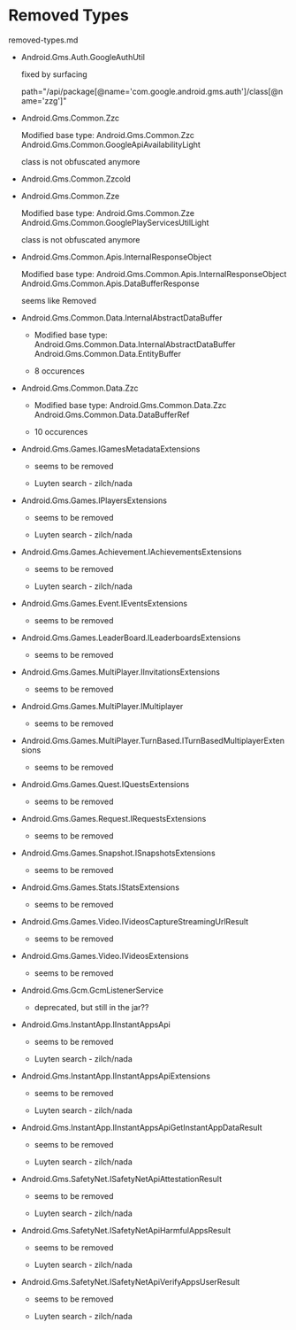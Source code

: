 # Removed Types

removed-types.md

*   Android.Gms.Auth.GoogleAuthUtil

    fixed by surfacing

    path="/api/package[@name='com.google.android.gms.auth']/class[@name='zzg']"

*   Android.Gms.Common.Zzc

    Modified base type: Android.Gms.Common.Zzc Android.Gms.Common.GoogleApiAvailabilityLight

    class is not obfuscated anymore
    
*   Android.Gms.Common.Zzcold

*   Android.Gms.Common.Zze

    Modified base type: Android.Gms.Common.Zze Android.Gms.Common.GooglePlayServicesUtilLight

    class is not obfuscated anymore

*   Android.Gms.Common.Apis.InternalResponseObject

    Modified base type: Android.Gms.Common.Apis.InternalResponseObject Android.Gms.Common.Apis.DataBufferResponse

    seems like Removed

*   Android.Gms.Common.Data.InternalAbstractDataBuffer

    *   Modified base type: Android.Gms.Common.Data.InternalAbstractDataBuffer Android.Gms.Common.Data.EntityBuffer

    *   8 occurences

*   Android.Gms.Common.Data.Zzc

    *   Modified base type: Android.Gms.Common.Data.Zzc Android.Gms.Common.Data.DataBufferRef

    *   10 occurences


*   Android.Gms.Games.IGamesMetadataExtensions

    *   seems to be removed

    *   Luyten search - zilch/nada

*   Android.Gms.Games.IPlayersExtensions

    *   seems to be removed

    *   Luyten search - zilch/nada

*   Android.Gms.Games.Achievement.IAchievementsExtensions

    *   seems to be removed

    *   Luyten search - zilch/nada

*   Android.Gms.Games.Event.IEventsExtensions

    *   seems to be removed

*   Android.Gms.Games.LeaderBoard.ILeaderboardsExtensions

    *   seems to be removed

*   Android.Gms.Games.MultiPlayer.IInvitationsExtensions

    *   seems to be removed

*   Android.Gms.Games.MultiPlayer.IMultiplayer

    *   seems to be removed

*   Android.Gms.Games.MultiPlayer.TurnBased.ITurnBasedMultiplayerExtensions

    *   seems to be removed

*   Android.Gms.Games.Quest.IQuestsExtensions

    *   seems to be removed

*   Android.Gms.Games.Request.IRequestsExtensions

    *   seems to be removed

*   Android.Gms.Games.Snapshot.ISnapshotsExtensions

    *   seems to be removed

*   Android.Gms.Games.Stats.IStatsExtensions

    *   seems to be removed

*   Android.Gms.Games.Video.IVideosCaptureStreamingUrlResult

    *   seems to be removed

*   Android.Gms.Games.Video.IVideosExtensions

    *   seems to be removed

*   Android.Gms.Gcm.GcmListenerService

    *   deprecated, but still in the jar??

*   Android.Gms.InstantApp.IInstantAppsApi

    *   seems to be removed

    *   Luyten search - zilch/nada

*   Android.Gms.InstantApp.IInstantAppsApiExtensions

    *   seems to be removed

    *   Luyten search - zilch/nada

*   Android.Gms.InstantApp.IInstantAppsApiGetInstantAppDataResult

    *   seems to be removed

    *   Luyten search - zilch/nada

*   Android.Gms.SafetyNet.ISafetyNetApiAttestationResult

    *   seems to be removed

    *   Luyten search - zilch/nada

*  Android.Gms.SafetyNet.ISafetyNetApiHarmfulAppsResult

    *   seems to be removed

    *   Luyten search - zilch/nada

*   Android.Gms.SafetyNet.ISafetyNetApiVerifyAppsUserResult

    *   seems to be removed

    *   Luyten search - zilch/nada


